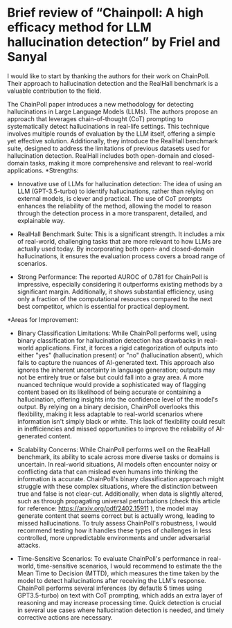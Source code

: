# Brief review of “Chainpoll: A high efficacy method for LLM hallucination detection” by Friel and Sanyal

I would like to start by thanking the authors for their work on ChainPoll. Their approach to hallucination detection and the RealHall benchmark is a valuable contribution to the field.

The ChainPoll paper introduces a new methodology for detecting hallucinations in Large Language Models (LLMs). The authors propose an approach that leverages chain-of-thought (CoT) prompting to systematically detect hallucinations in real-life settings. This technique involves multiple rounds of evaluation by the LLM itself, offering a simple yet effective solution. Additionally, they introduce the RealHall benchmark suite, designed to address the limitations of previous datasets used for hallucination detection. RealHall includes both open-domain and closed-domain tasks, making it more comprehensive and relevant to real-world applications.
*Strengths:

+ Innovative use of LLMs for hallucination detection: The idea of using an LLM (GPT-3.5-turbo) to identify hallucinations, rather than relying on external models, is clever and practical. The use of CoT prompts enhances the reliability of the method, allowing the model to reason through the detection process in a more transparent, detailed, and explainable way.

+ RealHall Benchmark Suite: This is a significant strength. It includes a mix of real-world, challenging tasks that are more relevant to how LLMs are actually used today. By incorporating both open- and closed-domain hallucinations, it ensures the evaluation process covers a broad range of scenarios.

+ Strong Performance: The reported AUROC of 0.781 for ChainPoll is impressive, especially considering it outperforms existing methods by a significant margin. Additionally, it shows substantial efficiency, using only a fraction of the computational resources compared to the next best competitor, which is essential for practical deployment.

*Areas for Improvement:

+ Binary Classification Limitations: While ChainPoll performs well, using binary classification for hallucination detection has drawbacks in real-world applications. First, it forces a rigid categorization of outputs into either "yes" (hallucination present) or "no" (hallucination absent), which fails to capture the nuances of AI-generated text. This approach also ignores the inherent uncertainty in language generation; outputs may not be entirely true or false but could fall into a gray area. A more nuanced technique would provide a sophisticated way of flagging content based on its likelihood of being accurate or containing a hallucination, offering insights into the confidence level of the model's output. By relying on a binary decision, ChainPoll overlooks this flexibility, making it less adaptable to real-world scenarios where information isn't simply black or white. This lack of flexibility could result in inefficiencies and missed opportunities to improve the reliability of AI-generated content.

+ Scalability Concerns: While ChainPoll performs well on the RealHall benchmark, its ability to scale across more diverse tasks or domains is uncertain. In real-world situations, AI models often encounter noisy or conflicting data that can mislead even humans into thinking the information is accurate. ChainPoll's binary classification approach might struggle with these complex situations, where the distinction between true and false is not clear-cut. Additionally, when data is slightly altered, such as through propagating universal perturbations (check this article for reference: https://arxiv.org/pdf/2402.15911 ), the model may generate content that seems correct but is actually wrong, leading to missed hallucinations. To truly assess ChainPoll's robustness, I would recommend testing how it handles these types of challenges in less controlled, more unpredictable environments and under adversarial attacks.

+ Time-Sensitive Scenarios: To evaluate ChainPoll's performance in real-world, time-sensitive scenarios, I would recommend to estimate the the Mean Time to Decision (MTTD), which measures the time taken by the model to detect hallucinations after receiving the LLM's response. ChainPoll performs several inferences (by defautls 5 times using GPT3.5-turbo) on text with CoT prompting, which adds an extra layer of reasoning and may increase processing time. Quick detection is crucial in several use cases where hallucination detection is needed, and timely corrective actions are necessary.


